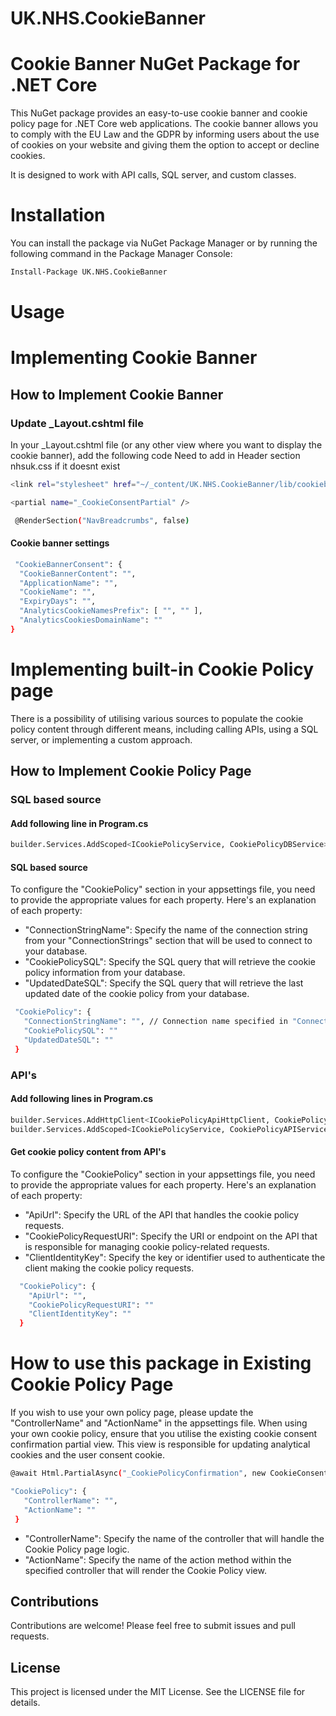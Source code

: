 # UK.NHS.CookieBanner

# Cookie Banner NuGet Package for .NET Core
This NuGet package provides an easy-to-use cookie banner and cookie policy page for .NET Core web applications. The cookie banner allows you to comply with the EU Law and the GDPR by informing users about the use of cookies on your website and giving them the option to accept or decline cookies.

 It is designed to work with API calls, SQL server, and custom classes.

# Installation
You can install the package via NuGet Package Manager or by running the following command in the Package Manager Console:

```bash
Install-Package UK.NHS.CookieBanner
````

# Usage

# Implementing Cookie Banner
## How to Implement Cookie Banner
### Update _Layout.cshtml file

In your _Layout.cshtml file (or any other view where you want to display the cookie banner), add the following code
Need to add in Header section nhsuk.css if it doesnt exist

```bash
<link rel="stylesheet" href="~/_content/UK.NHS.CookieBanner/lib/cookiebanner/css/nhsuk.css" asp-append-version="true" />
```

```bash
<partial name="_CookieConsentPartial" />
```

```bash
 @RenderSection("NavBreadcrumbs", false)
```

 #### Cookie banner settings
  
  ```bash
   "CookieBannerConsent": {
    "CookieBannerContent": "",
    "ApplicationName": "",
    "CookieName": "",
    "ExpiryDays": "",
    "AnalyticsCookieNamesPrefix": [ "", "" ],
    "AnalyticsCookiesDomainName": ""
  }
  ```

# Implementing built-in Cookie Policy page
There is a possibility of utilising various sources to populate the cookie policy content through different means, including calling APIs, using a SQL server, or implementing a custom approach.

## How to Implement Cookie Policy Page
### SQL based source
#### Add following line in Program.cs
```bash
builder.Services.AddScoped<ICookiePolicyService, CookiePolicyDBService>();
```
#### SQL based source
To configure the "CookiePolicy" section in your appsettings file, you need to provide the appropriate values for each property. Here's an explanation of each property:

- "ConnectionStringName": Specify the name of the connection string from your "ConnectionStrings" section that will be used to connect to your database.
- "CookiePolicySQL": Specify the SQL query that will retrieve the cookie policy information from your database.
 - "UpdatedDateSQL": Specify the SQL query that will retrieve the last updated date of the cookie policy from your database.
 ```bash
  "CookiePolicy": {
    "ConnectionStringName": "", // Connection name specified in "ConnectionStrings"
    "CookiePolicySQL": ""
    "UpdatedDateSQL": ""
  }
  ```

 ### API's
 #### Add following lines in Program.cs
```bash
builder.Services.AddHttpClient<ICookiePolicyApiHttpClient, CookiePolicyApiHttpClient>();
builder.Services.AddScoped<ICookiePolicyService, CookiePolicyAPIService>();

```
 ####  Get cookie policy content from API's
To configure the "CookiePolicy" section in your appsettings file, you need to provide the appropriate values for each property. Here's an explanation of each property:


- "ApiUrl": Specify the URL of the API that handles the cookie policy requests.
- "CookiePolicyRequestURI": Specify the URI or endpoint on the API that is responsible for managing cookie policy-related requests.
- "ClientIdentityKey": Specify the key or identifier used to authenticate the client making the cookie policy requests.

```bash
  "CookiePolicy": {   
    "ApiUrl": "",
    "CookiePolicyRequestURI": ""
    "ClientIdentityKey": ""
  }
```
 
# How to use this package in Existing Cookie Policy Page

If you wish to use your own policy page, please update the "ControllerName" and "ActionName" in the appsettings file. When using your own cookie policy, ensure that you utilise the existing cookie consent confirmation partial view. This view is responsible for updating analytical cookies and the user consent cookie.

```bash
@await Html.PartialAsync("_CookiePolicyConfirmation", new CookieConsentViewModel {UserConsent = cookieBannerCookieValue, Layout = Layout})
```
```bash
"CookiePolicy": {
   "ControllerName": "", 
   "ActionName": ""
 }
```

- "ControllerName": Specify the name of the controller that will handle the Cookie Policy page logic.
- "ActionName": Specify the name of the action method within the specified controller that will render the Cookie Policy view.


## Contributions
Contributions are welcome! Please feel free to submit issues and pull requests.

## License
This project is licensed under the MIT License. See the LICENSE file for details.
 
